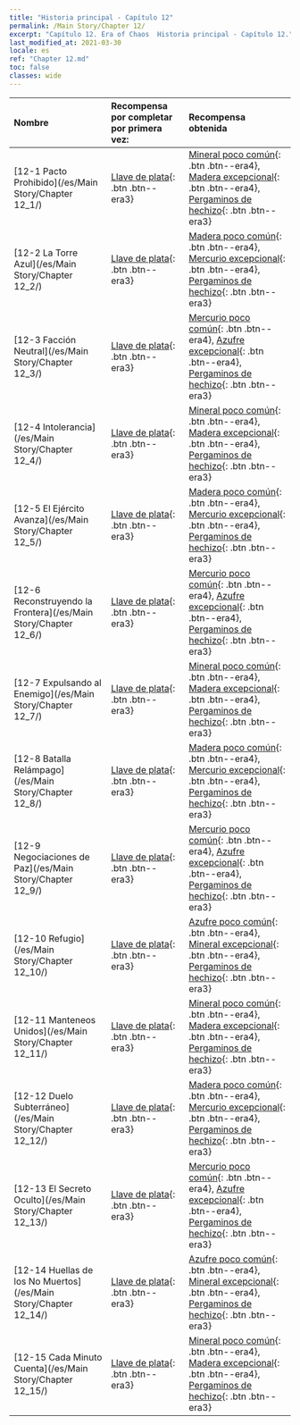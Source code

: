 ```yaml
---
title: "Historia principal - Capítulo 12"
permalink: /Main Story/Chapter 12/
excerpt: "Capítulo 12. Era of Chaos  Historia principal - Capítulo 12."
last_modified_at: 2021-03-30
locale: es
ref: "Chapter 12.md"
toc: false
classes: wide
---
```


  | Nombre |  Recompensa por completar por primera vez: | Recompensa obtenida |
  |:------------|:------------|:------------| 
  | [12-1 Pacto Prohibido](/es/Main Story/Chapter 12_1/) | [Llave de plata](/es/Items/con_693/){: .btn .btn--era3} | [Mineral poco común](/es/Items/mat_40/){: .btn .btn--era4}, [Madera excepcional](/es/Items/mat_34/){: .btn .btn--era4}, [Pergaminos de hechizo](/es/Items/con_694/){: .btn .btn--era3} |
  | [12-2 La Torre Azul](/es/Main Story/Chapter 12_2/) | [Llave de plata](/es/Items/con_693/){: .btn .btn--era3} | [Madera poco común](/es/Items/mat_41/){: .btn .btn--era4}, [Mercurio excepcional](/es/Items/mat_35/){: .btn .btn--era4}, [Pergaminos de hechizo](/es/Items/con_694/){: .btn .btn--era3} |
  | [12-3 Facción Neutral](/es/Main Story/Chapter 12_3/) | [Llave de plata](/es/Items/con_693/){: .btn .btn--era3} | [Mercurio poco común](/es/Items/mat_42/){: .btn .btn--era4}, [Azufre excepcional](/es/Items/mat_36/){: .btn .btn--era4}, [Pergaminos de hechizo](/es/Items/con_694/){: .btn .btn--era3} |
  | [12-4 Intolerancia](/es/Main Story/Chapter 12_4/) | [Llave de plata](/es/Items/con_693/){: .btn .btn--era3} | [Mineral poco común](/es/Items/mat_40/){: .btn .btn--era4}, [Madera excepcional](/es/Items/mat_34/){: .btn .btn--era4}, [Pergaminos de hechizo](/es/Items/con_694/){: .btn .btn--era3} |
  | [12-5 El Ejército Avanza](/es/Main Story/Chapter 12_5/) | [Llave de plata](/es/Items/con_693/){: .btn .btn--era3} | [Madera poco común](/es/Items/mat_41/){: .btn .btn--era4}, [Mercurio excepcional](/es/Items/mat_35/){: .btn .btn--era4}, [Pergaminos de hechizo](/es/Items/con_694/){: .btn .btn--era3} |
  | [12-6 Reconstruyendo la Frontera](/es/Main Story/Chapter 12_6/) | [Llave de plata](/es/Items/con_693/){: .btn .btn--era3} | [Mercurio poco común](/es/Items/mat_42/){: .btn .btn--era4}, [Azufre excepcional](/es/Items/mat_36/){: .btn .btn--era4}, [Pergaminos de hechizo](/es/Items/con_694/){: .btn .btn--era3} |
  | [12-7 Expulsando al Enemigo](/es/Main Story/Chapter 12_7/) | [Llave de plata](/es/Items/con_693/){: .btn .btn--era3} | [Mineral poco común](/es/Items/mat_40/){: .btn .btn--era4}, [Madera excepcional](/es/Items/mat_34/){: .btn .btn--era4}, [Pergaminos de hechizo](/es/Items/con_694/){: .btn .btn--era3} |
  | [12-8 Batalla Relámpago](/es/Main Story/Chapter 12_8/) | [Llave de plata](/es/Items/con_693/){: .btn .btn--era3} | [Madera poco común](/es/Items/mat_41/){: .btn .btn--era4}, [Mercurio excepcional](/es/Items/mat_35/){: .btn .btn--era4}, [Pergaminos de hechizo](/es/Items/con_694/){: .btn .btn--era3} |
  | [12-9 Negociaciones de Paz](/es/Main Story/Chapter 12_9/) | [Llave de plata](/es/Items/con_693/){: .btn .btn--era3} | [Mercurio poco común](/es/Items/mat_42/){: .btn .btn--era4}, [Azufre excepcional](/es/Items/mat_36/){: .btn .btn--era4}, [Pergaminos de hechizo](/es/Items/con_694/){: .btn .btn--era3} |
  | [12-10 Refugio](/es/Main Story/Chapter 12_10/) | [Llave de plata](/es/Items/con_693/){: .btn .btn--era3} | [Azufre poco común](/es/Items/mat_43/){: .btn .btn--era4}, [Mineral excepcional](/es/Items/mat_33/){: .btn .btn--era4}, [Pergaminos de hechizo](/es/Items/con_694/){: .btn .btn--era3} |
  | [12-11 Manteneos Unidos](/es/Main Story/Chapter 12_11/) | [Llave de plata](/es/Items/con_693/){: .btn .btn--era3} | [Mineral poco común](/es/Items/mat_40/){: .btn .btn--era4}, [Madera excepcional](/es/Items/mat_34/){: .btn .btn--era4}, [Pergaminos de hechizo](/es/Items/con_694/){: .btn .btn--era3} |
  | [12-12 Duelo Subterráneo](/es/Main Story/Chapter 12_12/) | [Llave de plata](/es/Items/con_693/){: .btn .btn--era3} | [Madera poco común](/es/Items/mat_41/){: .btn .btn--era4}, [Mercurio excepcional](/es/Items/mat_35/){: .btn .btn--era4}, [Pergaminos de hechizo](/es/Items/con_694/){: .btn .btn--era3} |
  | [12-13 El Secreto Oculto](/es/Main Story/Chapter 12_13/) | [Llave de plata](/es/Items/con_693/){: .btn .btn--era3} | [Mercurio poco común](/es/Items/mat_42/){: .btn .btn--era4}, [Azufre excepcional](/es/Items/mat_36/){: .btn .btn--era4}, [Pergaminos de hechizo](/es/Items/con_694/){: .btn .btn--era3} |
  | [12-14 Huellas de los No Muertos](/es/Main Story/Chapter 12_14/) | [Llave de plata](/es/Items/con_693/){: .btn .btn--era3} | [Azufre poco común](/es/Items/mat_43/){: .btn .btn--era4}, [Mineral excepcional](/es/Items/mat_33/){: .btn .btn--era4}, [Pergaminos de hechizo](/es/Items/con_694/){: .btn .btn--era3} |
  | [12-15 Cada Minuto Cuenta](/es/Main Story/Chapter 12_15/) | [Llave de plata](/es/Items/con_693/){: .btn .btn--era3} | [Mineral poco común](/es/Items/mat_40/){: .btn .btn--era4}, [Madera excepcional](/es/Items/mat_34/){: .btn .btn--era4}, [Pergaminos de hechizo](/es/Items/con_694/){: .btn .btn--era3} |
